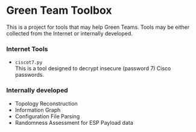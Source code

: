 # Green Team Toolbox

This is a project for tools that may help Green Teams.  Tools may be either collected from the Internet or internally developed.

### Internet Tools
- `ciscot7.py` <br>
This is a tool designed to decrypt insecure (password 7) Cisco passwords.

### Internally developed
- Topology Reconstruction
- Information Graph
- Configuration File Parsing
- Randomness Assessment for ESP Payload data
